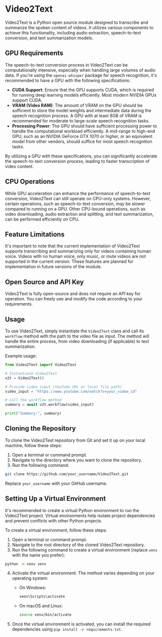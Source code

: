 # Video2Text

Video2Text is a Python open source module designed to transcribe and summarize the spoken content of videos. It utilizes various components to achieve this functionality, including audio extraction, speech-to-text conversion, and text summarization models.

## GPU Requirements

The speech-to-text conversion process in Video2Text can be computationally intensive, especially when handling large volumes of audio data. If you're using the `openai-whisper` package for speech recognition, it's recommended to have a GPU with the following specifications:

- **CUDA Support**: Ensure that the GPU supports CUDA, which is required for running deep learning models efficiently. Most modern NVIDIA GPUs support CUDA.
- **VRAM (Video RAM)**: The amount of VRAM on the GPU should be sufficient to store the model weights and intermediate data during the speech recognition process. A GPU with at least 8GB of VRAM is recommended for moderate to large-scale speech recognition tasks.
- **Processing Power**: The GPU should have sufficient processing power to handle the computational workload efficiently. A mid-range to high-end GPU, such as an NVIDIA GeForce GTX 1070 or higher, or an equivalent model from other vendors, should suffice for most speech recognition tasks.

By utilizing a GPU with these specifications, you can significantly accelerate the speech-to-text conversion process, leading to faster transcription of video content.

## CPU Operations

While GPU acceleration can enhance the performance of speech-to-text conversion, Video2Text can still operate on CPU-only systems. However, certain operations, such as speech-to-text conversion, may be slower compared to running on a GPU. Other CPU-bound operations, such as video downloading, audio extraction and splitting, and text summarization, can be performed efficiently on CPU.

## Feature Limitations

It's important to note that the current implementation of Video2Text supports transcribing and summarizing only for videos containing human voice. Videos with no human voice, only music, or mute videos are not supported in the current version. These features are planned for implementation in future versions of the module.

## Open Source and API Key

Video2Text is fully open-source and does not require an API key for operation. You can freely use and modify the code according to your requirements.

## Usage

To use Video2Text, simply instantiate the `Video2Text` class and call its `workflow` method with the path to the video file as input. The method will handle the entire process, from video downloading (if applicable) to text summarization.

Example usage:
```python
from Video2Text import Video2Text

# Instantiate Video2Text
v2t = Video2Text()

# Provide video input (YouTube URL or local file path)
video_input = "https://www.youtube.com/watch?v=your_video_id"

# Call the workflow method
summary = await v2t.workflow(video_input)

print("Summary:", summary)
```

## Cloning the Repository

To clone the Video2Text repository from Git and set it up on your local machine, follow these steps:

1. Open a terminal or command prompt.
2. Navigate to the directory where you want to clone the repository.
3. Run the following command:

```bash
git clone https://github.com/your_username/Video2Text.git
```

Replace `your_username` with your GitHub username.

## Setting Up a Virtual Environment

It's recommended to create a virtual Python environment to run the Video2Text project. Virtual environments help isolate project dependencies and prevent conflicts with other Python projects.

To create a virtual environment, follow these steps:

1. Open a terminal or command prompt.
2. Navigate to the root directory of the cloned Video2Text repository.
3. Run the following command to create a virtual environment (replace `venv` with the name you prefer):

```bash
python -m venv venv
```

4. Activate the virtual environment. The method varies depending on your operating system:

   - On Windows:
     ```bash
     venv\Scripts\activate
     ```
   
   - On macOS and Linux:
     ```bash
     source venv/bin/activate
     ```

5. Once the virtual environment is activated, you can install the required dependencies using `pip install -r requirements.txt`.


